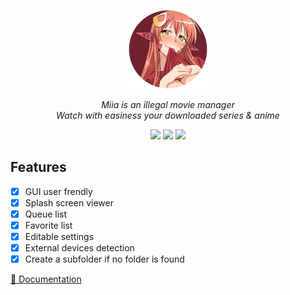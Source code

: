 <p align = "center">
  <a>
    <img src="https://raw.githubusercontent.com/Neotoxic-off/Miia/main/assets/logo.png" height="25%" width="25%"/>
    <div align = "center">
        <i>Miia is an illegal movie manager</i>
    </div>
    <div align = "center">
        <i>Watch with easiness your downloaded series & anime</i>
    </div>
  </a>
</p>

<p align = "center">
    <img src="https://img.shields.io/github/last-commit/Neotoxic-off/Miia?style=for-the-badge">
    <img src="https://img.shields.io/github/release-date/Neotoxic-off/Miia?color=purple&style=for-the-badge">
    <img src="https://img.shields.io/github/downloads/Neotoxic-off/Miia/total?style=for-the-badge">
<p/>

## Features

- [X] GUI user frendly
- [X] Splash screen viewer
- [X] Queue list
- [X] Favorite list
- [X] Editable settings
- [X] External devices detection
- [X] Create a subfolder if no folder is found

<a href = "https://github.com/Neotoxic-off/Miia/blob/main/DOCUMENTATION.md">📃 Documentation</a>

